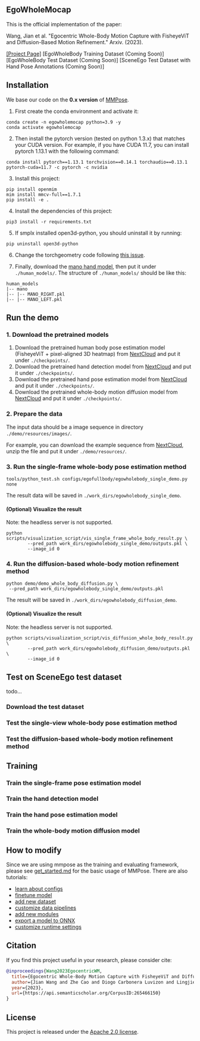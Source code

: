 ## EgoWholeMocap

This is the official implementation of the paper:

Wang, Jian et al. "Egocentric Whole-Body Motion Capture with 
FisheyeViT and Diffusion-Based Motion Refinement." Arxiv. (2023).

[[Project Page]](https://people.mpi-inf.mpg.de/~jianwang/projects/egowholemocap/index.html) [EgoWholeBody Training Dataset (Coming Soon)] [EgoWholeBody Test Dataset (Coming Soon)] [SceneEgo Test Dataset with Hand Pose Annotations (Coming Soon)]

## Installation

We base our code on the **0.x version** of [MMPose](https://github.com/open-mmlab/mmpose/tree/0.x).

1. First create the conda environment and activate it:

```shell
conda create -n egowholemocap python=3.9 -y
conda activate egowholemocap
```

2. Then install the pytorch version (tested on python 1.3.x) that matches your CUDA version. For example, if you have CUDA 11.7, you can install pytorch 1.13.1 with the following command:
```shell
conda install pytorch==1.13.1 torchvision==0.14.1 torchaudio==0.13.1 pytorch-cuda=11.7 -c pytorch -c nvidia
```

3. Install this project:

```shell
pip install openmim
mim install mmcv-full==1.7.1
pip install -e .
```

4. Install the dependencies of this project:

```shell
pip3 install -r requirements.txt
```

5. If smplx installed open3d-python, you should uninstall it by running:

```shell
pip uninstall open3d-python
```

6. Change the torchgeometry code following [this issue](https://github.com/mks0601/I2L-MeshNet_RELEASE/issues/6#issuecomment-675152527).

7. Finally, download the [mano hand model](https://mano.is.tue.mpg.de/index.html), then put it under `./human_models/`.
The structure of `./human_models/` should be like this:

```shell
human_models
|-- mano
|-- |-- MANO_RIGHT.pkl
|-- |-- MANO_LEFT.pkl
```

## Run the demo

### 1. Download the pretrained models

1. Download the pretrained human body pose estimation model (FisheyeViT + pixel-aligned 3D heatmap) from [NextCloud](https://nextcloud.mpi-klsb.mpg.de/index.php/s/zmaFFAEBR33LFQt) and put it under `./checkpoints/`.
2. Download the pretrained hand detection model from [NextCloud](https://nextcloud.mpi-klsb.mpg.de/index.php/s/8zow6NEWKgPFnRF) and put it under `./checkpoints/`.
3. Download the pretrained hand pose estimation model from [NextCloud](https://nextcloud.mpi-klsb.mpg.de/index.php/s/343YTMdfgAneHcC) and put it under `./checkpoints/`.
4. Download the pretrained whole-body motion diffusion model from [NextCloud](https://nextcloud.mpi-klsb.mpg.de/index.php/s/ifgQeHBrfZMC5SN) and put it under `./checkpoints/`.

### 2. Prepare the data

The input data should be a image sequence in directory `./demo/resources/images/`.

For example, you can download the example sequence from [NextCloud](https://nextcloud.mpi-klsb.mpg.de/index.php/s/QNynZqQBCFppwcj), unzip the file and put it under `./demo/resources/`.

### 3. Run the single-frame whole-body pose estimation method

```shell
tools/python_test.sh configs/egofullbody/egowholebody_single_demo.py none
```
The result data will be saved in `./work_dirs/egowholebody_single_demo`.

#### (Optional) Visualize the result
Note: the headless server is not supported.

```shell
python scripts/visualization_script/vis_single_frame_whole_body_result.py \
        --pred_path work_dirs/egowholebody_single_demo/outputs.pkl \
        --image_id 0
```

### 4. Run the diffusion-based whole-body motion refinement method

```shell
python demo/demo_whole_body_diffusion.py \
 --pred_path work_dirs/egowholebody_single_demo/outputs.pkl
```
The result will be saved in `./work_dirs/egowholebody_diffusion_demo`.

#### (Optional) Visualize the result

Note: the headless server is not supported.

```shell
python scripts/visualization_script/vis_diffusion_whole_body_result.py \
        --pred_path work_dirs/egowholebody_diffusion_demo/outputs.pkl \
        --image_id 0
```

## Test on SceneEgo test dataset

todo...

### Download the test dataset

### Test the single-view whole-body pose estimation method

### Test the diffusion-based whole-body motion refinement method

## Training

### Train the single-frame pose estimation model

### Train the hand detection model

### Train the hand pose estimation model

### Train the whole-body motion diffusion model


## How to modify

Since we are using mmpose as the training and evaluating framework,
please see [get_started.md](docs/en/get_started.md) for the basic usage of MMPose.
There are also tutorials:

- [learn about configs](docs/en/tutorials/0_config.md)
- [finetune model](docs/en/tutorials/1_finetune.md)
- [add new dataset](docs/en/tutorials/2_new_dataset.md)
- [customize data pipelines](docs/en/tutorials/3_data_pipeline.md)
- [add new modules](docs/en/tutorials/4_new_modules.md)
- [export a model to ONNX](docs/en/tutorials/5_export_model.md)
- [customize runtime settings](docs/en/tutorials/6_customize_runtime.md)

## Citation

If you find this project useful in your research, please consider cite:

```bibtex
@inproceedings{Wang2023EgocentricWM,
  title={Egocentric Whole-Body Motion Capture with FisheyeViT and Diffusion-Based Motion Refinement},
  author={Jian Wang and Zhe Cao and Diogo Carbonera Luvizon and Lingjie Liu and Kripasindhu Sarkar and Danhang Tang and Thabo Beeler and Christian Theobalt},
  year={2023},
  url={https://api.semanticscholar.org/CorpusID:265466150}
}
```

## License

This project is released under the [Apache 2.0 license](LICENSE).
